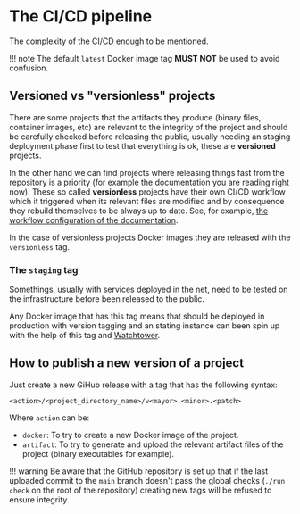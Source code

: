 # The CI/CD pipeline

The complexity of the CI/CD enough to be mentioned.

!!! note
The default `latest` Docker image tag **MUST NOT** be used to avoid confusion.

## Versioned vs "versionless" projects

There are some projects that the artifacts they produce (binary files, container images, etc) are relevant to the integrity of the project and should be carefully checked before releasing the public, usually needing an staging deployment phase first to test that everything is ok, these are **versioned** projects.

In the other hand we can find projects where releasing things fast from the repository is a priority (for example the documentation you are reading right now). These so called **versionless** projects have their own CI/CD workflow which it triggered when its relevant files are modified and by consequence they rebuild themselves to be always up to date. See, for example, [the workflow configuration of the documentation](https://github.com/wiilink24/grassland/blob/main/.github/workflows/versionless-documentation.yml).

In the case of versionless projects Docker images they are released with the `versionless` tag.

### The `staging` tag

Somethings, usually with services deployed in the net, need to be tested on the infrastructure before been released to the public.

Any Docker image that has this tag means that should be deployed in production with version tagging and an stating instance can been spin up with the help of this tag and [Watchtower](https://containrrr.dev/watchtower/).

## How to publish a new version of a project

Just create a new GiHub release with a tag that has the following syntax:

```
<action>/<project_directory_name>/v<mayor>.<minor>.<patch>
```

Where `action` can be:

- `docker`: To try to create a new Docker image of the project.
- `artifact`: To try to generate and upload the relevant artifact files of the project (binary executables for example).

!!! warning
Be aware that the GitHub repository is set up that if the last uploaded commit to the `main` branch doesn't pass the global checks (`./run check` on the root of the repository) creating new tags will be refused to ensure integrity.
